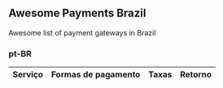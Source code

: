 ## Awesome Payments Brazil
Awesome list of payment gateways in Brazil

### pt-BR

| Serviço | Formas de pagamento | Taxas | Retorno |
| --- | --- | --- | --- |
